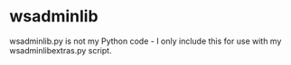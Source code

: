 # wsadminlib
wsadminlib.py is not my Python code - I only include this for use with my wsadminlibextras.py script.
